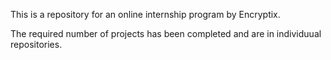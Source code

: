 This is a repository for an online internship program by Encryptix.

The required number of projects has been completed and are in individuual repositories.
